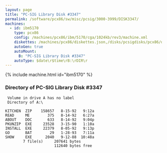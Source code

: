 ```yaml
---
layout: page
title: "PC-SIG Library Disk #3347"
permalink: /software/pcx86/sw/misc/pcsig/3000-3999/DISK3347/
machines:
  - id: ibm5170
    type: pcx86
    config: /machines/pcx86/ibm/5170/cga/1024kb/rev3/machine.xml
    diskettes: /machines/pcx86/diskettes.json,/disks/pcsigdisks/pcx86/diskettes.json
    autoGen: true
    autoMount:
      B: "PC-SIG Library Disk #3347"
    autoType: $date\r$time\rB:\rDIR\r
---
```


{% include machine.html id="ibm5170" %}

### Directory of PC-SIG Library Disk #3347

     Volume in drive A has no label
     Directory of A:\

    KITCHEN  ZIP    158657   8-15-92   9:12a
    READ     ME        375   8-14-92   6:27a
    ABOUT    DOC       633   8-14-92   9:04p
    PKUNZIP  EXE     23528   3-15-90   1:10a
    INSTALL  EXE     22379   8-05-92   9:13p
    GO       BAT        29   1-28-93   7:11a
    SHOW     EXE      2040   9-12-88  10:48a
            7 file(s)     207641 bytes
                          112640 bytes free
